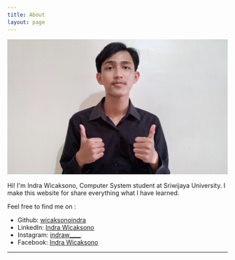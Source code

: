 ```yaml
---
title: About
layout: page
---
```

![aboutt](/assets/images/profile/about-2.jpg)

<p>Hi! I'm Indra Wicaksono, Computer System student at Sriwijaya University. I make this website for share everything what I have learned.</p>

Feel free to find me on :<br>

- Github: [wicaksonoindra](https://github.com/wicaksonoindra)
- LinkedIn: [Indra Wicaksono](https://www.linkedin.com/in/wicaksonoindra/)
- Instagram: [indraw____ ](https://www.instagram.com/indraw____/)
- Facebook: [Indra Wicaksono](https://www.facebook.com/indraaaaw/)

---
